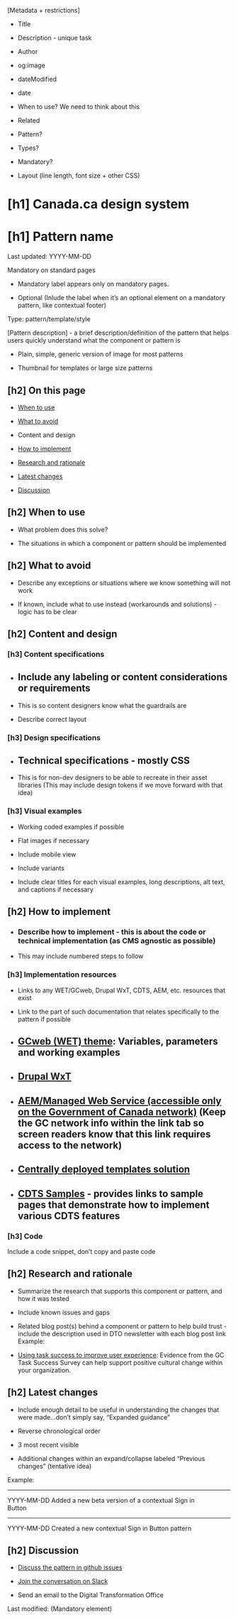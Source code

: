 [Metadata + restrictions]

-   Title
    
-   Description - unique task
    
-   Author
    
-   og:image
    
-   dateModified
    
-   date
    
-   When to use? We need to think about this
    
-   Related
    
-   Pattern?
    
-   Types?
    
-   Mandatory?
    
-   Layout (line length, font size + other CSS)  
      
    

# [h1] Canada.ca design system

# [h1] Pattern name

Last updated: YYYY-MM-DD

Mandatory on standard pages

-   Mandatory label appears only on mandatory pages.
    
-   Optional (Inlude the label when it’s an optional element on a mandatory pattern, like contextual footer)
    

Type: pattern/template/style

[Pattern description] - a brief description/definition of the pattern that helps users quickly understand what the component or pattern is

-   Plain, simple, generic version of image for most patterns
    
-   Thumbnail for templates or large size patterns
    

## [h2] On this page

-   [When to use](https://design.canada.ca/common-design-patterns/buttons.html#when)
    
-   [What to avoid](https://design.canada.ca/common-design-patterns/buttons.html#avoid)
    
-   Content and design
    
-   [How to implement](https://design.canada.ca/common-design-patterns/buttons.html#how)
    
-   [Research and rationale](https://design.canada.ca/common-design-patterns/buttons.html#research)
    
-   [Latest changes](https://design.canada.ca/common-design-patterns/buttons.html#latest)
    
-   [Discussion](https://design.canada.ca/common-design-patterns/buttons.html#discuss)
    

## [h2] When to use

-   What problem does this solve?
    
-   The situations in which a component or pattern should be implemented
    

## [h2] What to avoid

-   Describe any exceptions or situations where we know something will not work
    
-   If known, include what to use instead (workarounds and solutions) - logic has to be clear
    

## [h2] Content and design

### [h3] Content specifications

-   ## Include any labeling or content considerations or requirements
    
-   This is so content designers know what the guardrails are
    
-   Describe correct layout
    

### [h3] Design specifications

-   ## Technical specifications - mostly CSS
    
-   This is for non-dev designers to be able to recreate in their asset libraries (This may include design tokens if we move forward with that idea)
    

### [h3] Visual examples

-   Working coded examples if possible
    
-   Flat images if necessary
    
-   Include mobile view
    
-   Include variants
    
-   Include clear titles for each visual examples, long descriptions, alt text, and captions if necessary
    

## [h2] How to implement

-   ### Describe how to implement - this is about the code or technical implementation (as CMS agnostic as possible)
    
-   This may include numbered steps to follow
    

### [h3] Implementation resources

-   Links to any WET/GCweb, Drupal WxT, CDTS, AEM, etc. resources that exist
    
-   Link to the part of such documentation that relates specifically to the pattern if possible
    
-   ## [GCweb (WET) theme](https://wet-boew.github.io/GCWeb/docs/implementing-en.html): Variables, parameters and working examples
    
-   ## [Drupal WxT](https://drupalwxt.github.io/en/docs/environment/)
    
-   ## [AEM/Managed Web Service (accessible only on the Government of Canada network)](https://www.gcpedia.gc.ca/wiki/AEM_GC-specific_Documentation_6.5) (Keep the GC network info within the link tab so screen readers know that this link requires access to the network)
    
-   ## [Centrally deployed templates solution](https://cenw-wscoe.github.io/sgdc-cdts/docs/internet-en.html)
    

-   ## [CDTS Samples](https://cdts.service.canada.ca/app/cls/WET/gcweb/v4_0_45/cdts/samples/) - provides links to sample pages that demonstrate how to implement various CDTS features
    

### [h3] Code

Include a code snippet, don’t copy and paste code

## [h2] Research and rationale

-   Summarize the research that supports this component or pattern, and how it was tested
    
-   Include known issues and gaps
    
-   Related blog post(s) behind a component or pattern to help build trust - include the description used in DTO newsletter with each blog post link  
    Example:
    

-   [Using task success to improve user experience](https://blog.canada.ca/2022/03/23/task-success): Evidence from the GC Task Success Survey can help support positive cultural change within your organization.
    

## [h2] Latest changes

-   Include enough detail to be useful in understanding the changes that were made…don’t simply say, “Expanded guidance”
    
-   Reverse chronological order
    
-   3 most recent visible
    
-   Additional changes within an expand/collapse labeled “Previous changes” (tentative idea)
    

Example:

----------

YYYY-MM-DD  Added a new beta version of a contextual Sign in  
Button

----------

YYYY-MM-DD  Created a new contextual Sign in Button pattern

## [h2] Discussion

-   [Discuss the pattern in github issues](https://github.com/canada-ca/design-system-systeme-conception/issues)
    
-   [Join the conversation on Slack](https://design-gc-conception.slack.com/join/shared_invite/enQtODE1OTc5Mzg5NzQ4LWQ3MjZjMTdjMjk2ZTZmMTJjYWQ3ZmRiNDYwYjRmN2NjYzQyNjFlNDBlY2FkNWE1ODg2YjExY2QwZmVjN2MwMGM)
    
-   Send an email to the Digital Transformation Office
    

Last modified: (Mandatory element)
